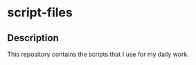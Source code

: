 # script-files

## Description

This repository contains the scripts that I use for my daily work.






